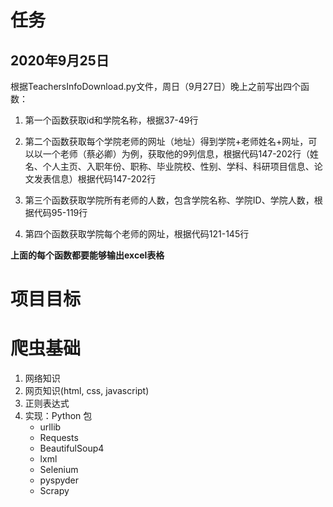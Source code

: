 # 任务
## 2020年9月25日
根据TeachersInfoDownload.py文件，周日（9月27日）晚上之前写出四个函数：

1. 第一个函数获取id和学院名称，根据37-49行

2. 第二个函数获取每个学院老师的网址（地址）得到学院+老师姓名+网址，可以以一个老师（蔡必卿）为例，获取他的9列信息，根据代码147-202行（姓名、个人主页、入职年份、职称、毕业院校、性别、学科、科研项目信息、论文发表信息）根据代码147-202行
   
3. 第三个函数获取学院所有老师的人数，包含学院名称、学院ID、学院人数，根据代码95-119行


4. 第四个函数获取学院每个老师的网址，根据代码121-145行
   
**上面的每个函数都要能够输出excel表格**

# 项目目标

# 爬虫基础
1. 网络知识
2. 网页知识(html, css, javascript)
3. 正则表达式
4. 实现：Python 包
   - urllib
   - Requests
   - BeautifulSoup4
   - lxml
   - Selenium
   - pyspyder
   - Scrapy


